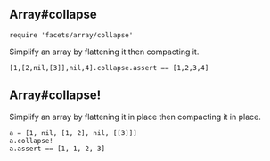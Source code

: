 ## Array#collapse

    require 'facets/array/collapse'

Simplify an array by flattening it then compacting it.

    [1,[2,nil,[3]],nil,4].collapse.assert == [1,2,3,4]

## Array#collapse!

Simplify an array by flattening it in place then compacting it in place.

    a = [1, nil, [1, 2], nil, [[3]]]
    a.collapse!
    a.assert == [1, 1, 2, 3]
